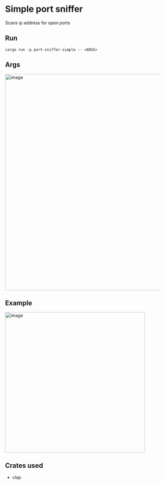 # Simple port sniffer
Scans ip address for open ports

## Run
```shell
cargo run -p port-sniffer-simple -- <ARGS>
```

## Args
<img width="701" alt="image" src="https://github.com/dejwi/rust-miniprojects/assets/80927085/c90a2216-b0ae-47b4-8aec-f016892748ab">

## Example
<img width="455" alt="image" src="https://github.com/dejwi/rust-miniprojects/assets/80927085/077ec9f9-9c54-4981-94ee-9ee7bd50614f">


## Crates used
- clap
